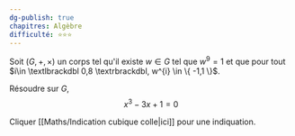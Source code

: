```yaml
---
dg-publish: true
chapitres: Algèbre
difficulté: ⭐⭐⭐
---
```


Soit $(G,+,\times)$ un corps tel qu'il existe $w\in G$ tel que $w^{9}=1$ et que pour tout $i\in \textlbrackdbl 0,8 \textrbrackdbl, w^{i} \in \{ -1,1 \}$.

Résoudre sur $G$,
$$
x^{3}-3x+1=0
$$

Cliquer [[Maths/Indication cubique colle|ici]] pour une indiquation.

